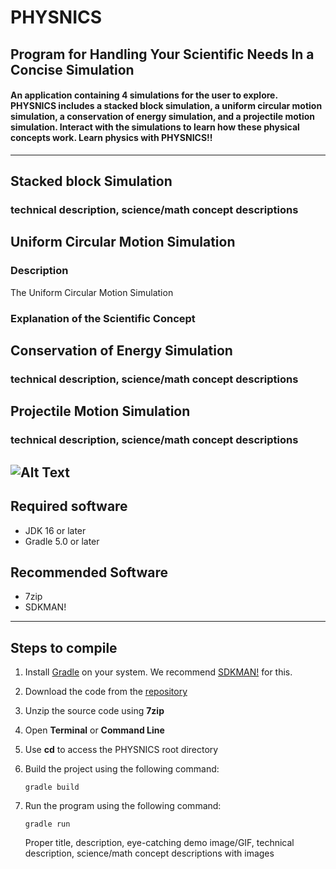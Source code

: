 # **PHYSNICS**
## Program for Handling Your Scientific Needs In a Concise Simulation
#### An application containing 4 simulations for the user to explore. PHYSNICS includes a **stacked block simulation**, a **uniform circular motion simulation**, a **conservation of energy simulation**, and a **projectile motion simulation**. Interact with the simulations to learn how these physical concepts work. Learn physics with **PHYSNICS**!!
---
## **Stacked block Simulation**
### technical description, science/math concept descriptions 
## **Uniform Circular Motion Simulation**
### **Description**
The Uniform Circular Motion Simulation 

### **Explanation of the Scientific Concept**

## **Conservation of Energy Simulation**
### technical description, science/math concept descriptions 
## **Projectile Motion Simulation**
### technical description, science/math concept descriptions
![Alt Text](https://media.giphy.com/media/vFKqnCdLPNOKc/giphy.gif) 
---
## Required software
- JDK 16 or later
- Gradle 5.0 or later

## Recommended Software
- 7zip
- SDKMAN!
---
## Steps to compile
1. Install [Gradle](https://gradle.org/install/) on your system. We recommend [SDKMAN!](https://sdkman.io/install) for this. 
2. Download the code from the [repository](https://github.com/adarax/PHYSNICS)
3. Unzip the source code using **7zip**
4. Open **Terminal** or **Command Line**
5. Use **cd** to access the PHYSNICS root directory

6. Build the project using the following command:
    ``` 
    gradle build
    ```
7. Run the program using the following command:
    ```
    gradle run
    ```

    Proper title, description, eye-catching demo image/GIF, technical description, science/math concept descriptions with images